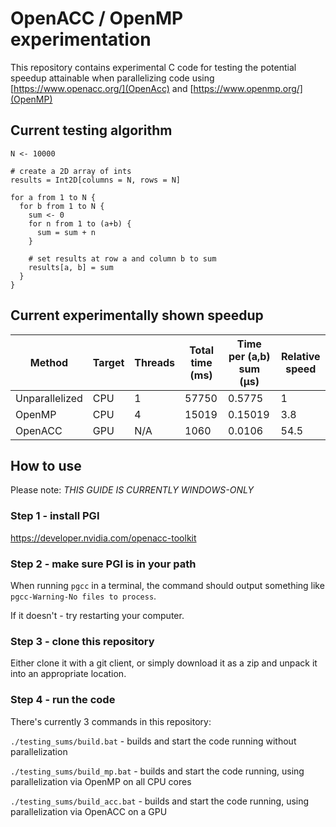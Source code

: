 # OpenACC / OpenMP experimentation

This repository contains experimental C code for testing the potential speedup attainable when parallelizing code using [https://www.openacc.org/](OpenAcc) and [https://www.openmp.org/](OpenMP)

## Current testing algorithm

```pseudo
N <- 10000

# create a 2D array of ints
results = Int2D[columns = N, rows = N]

for a from 1 to N {
  for b from 1 to N {
    sum <- 0
    for n from 1 to (a+b) {
      sum = sum + n
    }

    # set results at row a and column b to sum
    results[a, b] = sum
  }
}
```

## Current experimentally shown speedup

| Method         | Target | Threads | Total time (ms) | Time per (a,b) sum (μs) | Relative speed |
| -------------- | ------ | ------- | --------------- | ----------------------- | -------------- |
| Unparallelized | CPU    | 1       | 57750           | 0.5775                  | 1              |
| OpenMP         | CPU    | 4       | 15019           | 0.15019                 | 3.8            |
| OpenACC        | GPU    | N/A     | 1060            | 0.0106                  | 54.5           |

## How to use

Please note:
_THIS GUIDE IS CURRENTLY WINDOWS-ONLY_

### Step 1 - install PGI

https://developer.nvidia.com/openacc-toolkit

### Step 2 - make sure PGI is in your path

When running `pgcc` in a terminal, the command should output something like `pgcc-Warning-No files to process`.

If it doesn't - try restarting your computer.

### Step 3 - clone this repository

Either clone it with a git client, or simply download it as a zip and unpack it into an appropriate location.

### Step 4 - run the code

There's currently 3 commands in this repository:

`./testing_sums/build.bat` - builds and start the code running without parallelization

`./testing_sums/build_mp.bat` - builds and start the code running, using parallelization via OpenMP on all CPU cores

`./testing_sums/build_acc.bat` - builds and start the code running, using parallelization via OpenACC on a GPU
